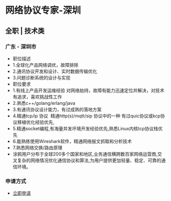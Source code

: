 
# 网络协议专家-深圳
## 全职  |  技术类
### 广东 - 深圳市

- 职位描述
- 1.全球化产品网络调优，故障排除
- 2.通讯协议开发和设计、实时数据传输优化&nbsp;
- 3.问题诊断系统的设计与实现&nbsp;
- 职位要求
- 1.有线上产品开发运维经验 对网络劫持，故障有能力迅速定位并解决，对技术有追求，喜欢挑战性工作&nbsp;
- 2.熟悉c++/golang/erlang/java
- 3.有通讯协议设计能力，有过成熟的落地方案
- 4.精通tcp/ip 协议&nbsp;&nbsp;精通http(s)/mqtt/sip 协议中的一种&nbsp;有过quic协议或kcp协议移植优化经验优先,
- 5.精通socket编程,有海量并发坏境开发经验优先,熟悉Linux内核tcp协议栈优先
- 6.能熟练使用Wireshark软件，精通网络报文抓取和分析技术
- 7.熟悉网络交换/路由原理
- 涂鸦用户分布于全球200多个国家和地区,业务通信横跨数百家网络运营商,交叉复杂的网络情况优化通信协议和算法,为用户提供更加轻量、稳定、可靠的通信环境。
### 申请方式
- <a href="mailto:hr@tuya.com" title=yourName-网络协议专家-深圳>立即申请</a>